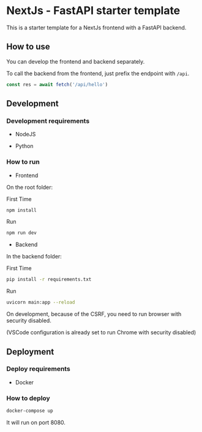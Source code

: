 # NextJs - FastAPI starter template

This is a starter template for a NextJs frontend with a FastAPI backend.

## How to use

You can develop the frontend and backend separately.

To call the backend from the frontend, just prefix the endpoint with `/api`.

```js
const res = await fetch('/api/hello')
```

## Development

### Development requirements

- NodeJS

- Python

### How to run

- Frontend

On the root folder:

 First Time

```bash
npm install
```

Run

```bash
npm run dev
```

- Backend

In the backend folder:

First Time

```bash
pip install -r requirements.txt
```

Run

```bash
uvicorn main:app --reload
```

On development, because of the CSRF, you need to run browser with security disabled.

(VSCode configuration is already set to run Chrome with security disabled)

## Deployment

### Deploy requirements

- Docker

### How to deploy

```bash
docker-compose up
```

It will run on port 8080.
